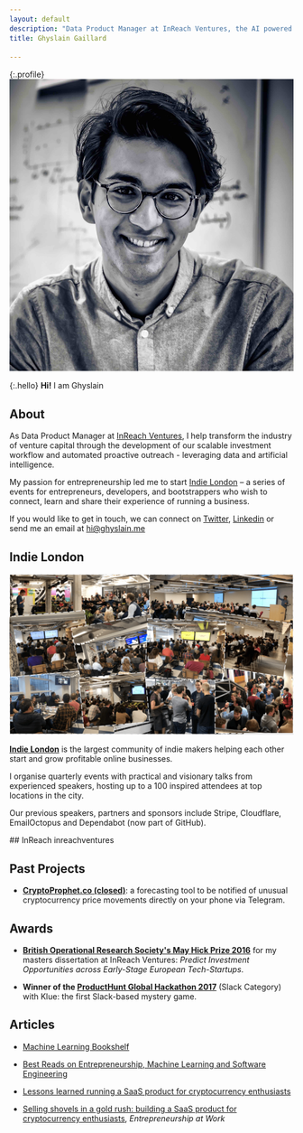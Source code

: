 ```yaml
---
layout: default
description: "Data Product Manager at InReach Ventures, the AI powered VC. Organizer of Indie London, the largest events for London indie makers."
title: Ghyslain Gaillard

---
```

{:.profile}
![ghyslain](./ghyslain.jpg)

{:.hello}
**Hi!** I am Ghyslain

## About

As Data Product Manager at [InReach Ventures](http://www.inreachventures.com/), I help transform the industry of venture capital through the development of our scalable investment workflow and automated proactive outreach - leveraging data and artificial intelligence.

My passion for entrepreneurship led me to start [Indie London](https://indieldn.com/) – a series of events for entrepreneurs, developers, and bootstrappers who wish to connect, learn and share their experience of running a business.

If you would like to get in touch, we can connect on [Twitter](https://twitter.com/iamghyslain), [Linkedin](https://www.Linkedin.com/in/ghyslaingaillard) or send me an email at [hi@ghyslain.me](mailto:hi@ghyslain.me)

## Indie London

![indieldn](./indieldn.png)

**[Indie London](https://indieldn.com/)** is the largest community of indie makers helping each other start and grow profitable online businesses.

I organise quarterly events with practical and visionary talks from experienced speakers, hosting up to a 100 inspired attendees at top locations in the city.

Our previous speakers, partners and sponsors include Stripe, Cloudflare, EmailOctopus and Dependabot (now part of GitHub).


## InReach inreachventures


## Past Projects

- **[CryptoProphet.co  (closed)](https://web.archive.org/web/20180524165212/https://cryptoprophet.co/)**: a forecasting tool to be notified of unusual cryptocurrency price movements  directly on your phone via Telegram.



## Awards

- **[British Operational Research Society's May Hick Prize 2016](http://www.theorsociety.com/Pages/Awards/May.aspx)** for my masters dissertation at InReach Ventures: *Predict Investment Opportunities across Early-Stage European Tech-Startups*.

- **Winner of the [ProductHunt Global Hackathon 2017](https://blog.producthunt.com/winners-of-the-product-hunt-global-hackathon-2017-e2bad6adda39)** (Slack Category) with Klue: the first Slack-based mystery game.


## Articles

- [Machine Learning Bookshelf](http://ghyslain.me/bookshelf)

- [Best Reads on Entrepreneurship, Machine Learning and Software Engineering](https://ghyslain.me/library)

- [Lessons learned running a SaaS product for cryptocurrency enthusiasts](https://medium.com/@ghyslain/how-cryptoprophet-uses-metrics-to-measure-growth-14e4a52f275c)

- [Selling shovels in a gold rush: building a SaaS product for cryptocurrency enthusiasts](https://medium.com/entrepreneurship-at-work/selling-shovel-during-the-gold-rush-building-a-saas-product-for-cryptocurrency-enthusiasts-7ff02bb0724e), *Entrepreneurship at Work*
